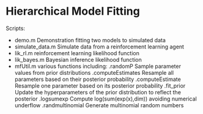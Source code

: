 # Hierarchical Model Fitting
Scripts:
 - demo.m            Demonstration fitting two models to simulated data
 - simulate_data.m   Simulate data from a reinforcement learning agent
 - lik_rl.m          reinforcement learning likelihood function
 - lik_bayes.m       Bayesian inference likelihood function
 - mfUtil.m          various functions including:
                        .randomP            Sample parameter values from prior distributions
                        .computeEstimates   Resample all parameters based on their posterior probability
                        .computeEstimate    Resample one parameter based on its posterior probability
                        .fit_prior          Update the hyperparameters of the prior distribution to reflect the posterior
                        .logsumexp          Compute log(sum(exp(x),dim)) avoiding numerical underflow
                        .randmultinomial    Generate multinomial random numbers
